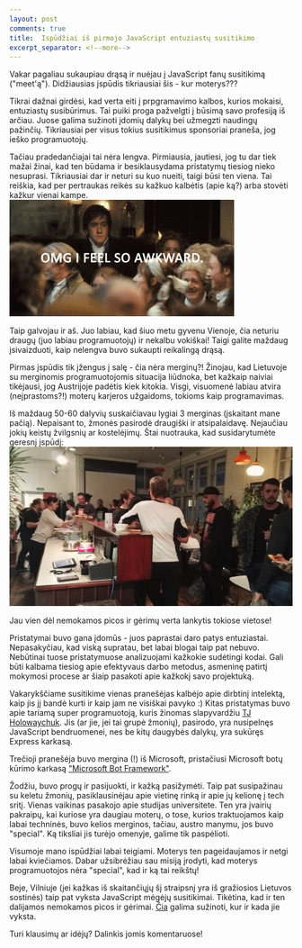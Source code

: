 ```yaml
---
layout: post
comments: true
title:  Ispūdžiai iš pirmojo JavaScript entuziastų susitikimo
excerpt_separator: <!--more-->
---
```

Vakar pagaliau sukaupiau drąsą ir nuėjau į JavaScript fanų susitikimą ("meet'ą"). Didžiausias įspūdis tikriausiai šis - kur moterys??? 
<!--more-->

Tikrai dažnai girdėsi, kad verta eiti į prpgramavimo kalbos, kurios mokaisi, entuziastų susibūrimus. Tai puiki proga pažvelgti į būsimą savo 
profesiją iš arčiau. Juose galima sužinoti įdomių dalykų bei užmegzti naudingų pažinčių. Tikriausiai per visus tokius susitikimus sponsoriai 
praneša, jog ieško programuotojų.

Tačiau pradedančiajai tai nėra lengva. Pirmiausia, jautiesi, jog tu dar tiek mažai žinai, kad ten būdama ir besiklausydama pristatymų tiesiog nieko nesuprasi.
Tikriausiai dar ir neturi su kuo nueiti, taigi būsi ten viena. Tai reiškia, kad per pertraukas reikės su kažkuo kalbėtis (apie ką?) arba stovėti kažkur vienai kampe. 
![awkward](/assets/awkward.gif)
 
Taip galvojau ir aš. Juo labiau, kad šiuo metu gyvenu Vienoje, čia neturiu draugų (juo labiau programuotojų) ir nekalbu vokiškai! Taigi galite 
maždaug įsivaizduoti, kaip nelengva buvo sukaupti reikalingą drąsą.
  
Pirmas įspūdis tik įžengus į salę - čia nėra merginų?! Žinojau, kad Lietuvoje su merginomis programuotojomis situacija liūdnoka, bet kažkaip
naiviai tikėjausi, jog Austrijoje padėtis kiek kitokia. Visgi, visuomenė labiau atvira (neįprastoms?!) moterų karjeros užgaidoms, tokioms kaip
programavimas.

Iš maždaug 50-60 dalyvių suskaičiavau lygiai 3 merginas (įskaitant mane pačią). Nepaisant to, žmonės pasirodė draugiški ir atsipalaidavę. Nejaučiau jokių keistų žvilgsnių
ar kostelėjimų. Štai nuotrauka, kad susidarytumėte geresnį įspūdį: 
![susitikimo dalyviai](/assets/meetup-crowd.jpg)

Jau vien dėl nemokamos picos ir gėrimų verta lankytis tokiose vietose! 

Pristatymai buvo gana įdomūs - juos paprastai daro patys entuziastai. Nepasakyčiau, kad viską supratau, bet labai blogai taip pat nebuvo. Nebūtinai
tuose pristatymuose analizuojami kažkokie sudėtingi kodai. Gali būti kalbama tiesiog apie efektyvaus darbo metodus, asmeninę patirtį mokymosi procese ar šiaip 
pasakoti apie kažkokį savo projektuką. 
 
Vakarykščiame susitikime vienas pranešėjas kalbėjo apie dirbtinį intelektą, kaip jis jį bandė kurti ir kaip jam ne visiškai pavyko :) 
Kitas pristatymas buvo apie tariamą super programuotoją, kuris žinomas slapyvardžiu <a href="https://medium.com/@kelas/how-is-tj-holowaychuk-so-insanely-productive-604818b4e9eb#.nl3pldfuh" target="_blank">TJ Holowaychuk</a>. Jis (ar jie, jei tai grupė žmonių), pasirodo,
yra nusipelnęs JavaScript bendruomenei, nes be kitų daugybės dalykų, yra sukūręs Express karkasą.  

Trečioji pranešėja buvo mergina (!) iš Microsoft, pristačiusi Microsoft botų kūrimo karkasą <a href="https://dev.botframework.com/" target="_blank">"Microsoft Bot Framework"</a>.


Žodžiu, buvo progų ir pasijuokti, ir kažką pasižymėti. Taip pat susipažinau su keletu žmonių, pasiklausinėjau apie vietinę rinką ir apie jų kelionę į tech sritį. Vienas vaikinas pasakojo apie studijas
universitete. Ten yra įvairių pakraipų, kai kuriose yra daugiau moterų, o tose, kurios traktuojamos kaip labai techninės, buvo kelios merginos,
tačiau, austro manymu, jos buvo "special". Ką tiksliai jis turėjo omenyje, galime tik paspėlioti. 

Visumoje mano ispūdžiai labai teigiami. Moterys ten pageidaujamos ir netgi labai kviečiamos. Dabar užsibrėžiau sau misiją įrodyti, kad moterys
programuotojos nėra "special", kad ir ką tai reikštų!

Beje, Vilniuje (jei kažkas iš skaitančiųjų šį straipsnį yra iš gražiosios Lietuvos sostinės) taip pat vyksta JavaScript mėgėjų susitikimai. Tikėtina,
kad ir ten dalijamos nemokamos picos ir gėrimai. <a href="http://www.meetup.com/Vilnius-js/" target="_blank">Čia</a> galima sužinoti, kur ir kada jie vyksta.

Turi klausimų ar idėjų? Dalinkis jomis komentaruose!
 
 